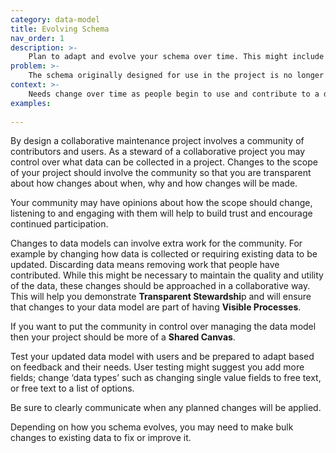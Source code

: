 ```yaml
---
category: data-model
title: Evolving Schema
nav_order: 1
description: >-
    Plan to adapt and evolve your schema over time. This might include expanding to collect information about new types of records, or adding and removing fields from existing records. Your plans should involve more than just the technical changes required to update a database or the service that helps to maintain data. You should also communicate and consult with the community about your plans.
problem: >-
    The schema originally designed for use in the project is no longer acceptable because the project or the community’s needs have changed.
context: >-
    Needs change over time as people begin to use and contribute to a dataset. Or perhaps through the process of collaborating with a community, you develop a clearer understanding of your collective needs. This may mean changing the types of data that is captured.  so the schema might need to evolve.
examples:
    
---
```


By design a collaborative maintenance project involves a community of contributors and users. As a steward of a collaborative project you may control over what data can be collected in a project. Changes to the scope of your project should involve the community so that you are transparent about how changes about when, why and how changes will be made.

Your community may have opinions about how the scope should change, listening to and engaging with them will help to build trust and encourage continued participation.

Changes to data models can involve extra work for the community. For example by changing how data is collected or requiring existing data to be updated. Discarding data means removing work that people have contributed. While this might be necessary to maintain the quality and utility of the data, these changes should be approached in a collaborative way. This will help you demonstrate **Transparent Stewardshi**p and will ensure that changes to your data model are part of having **Visible Processes**.

If you want to put the community in control over managing the data model then your project should be more of a **Shared Canvas**.

Test your updated data model with users and be prepared to adapt based on feedback and their needs. User testing might suggest you add more fields; change ‘data types’ such as changing single value fields to free text, or free text to a list of options.

Be sure to clearly communicate when any planned changes will be applied.

Depending on how you schema evolves, you may need to make bulk changes to existing data to fix or improve it.
